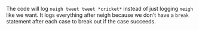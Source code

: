 The code will log `neigh tweet tweet *cricket*` instead of just logging `neigh` like we want. It logs everything after neigh because we don't have a `break` statement after each case to break out if the case succeeds.
